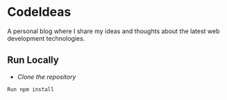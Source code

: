 # CodeIdeas

A personal blog where I share my ideas and thoughts about the latest web development technologies.

## Run Locally

- _Clone the repository_

```sh
Run npm install
```
